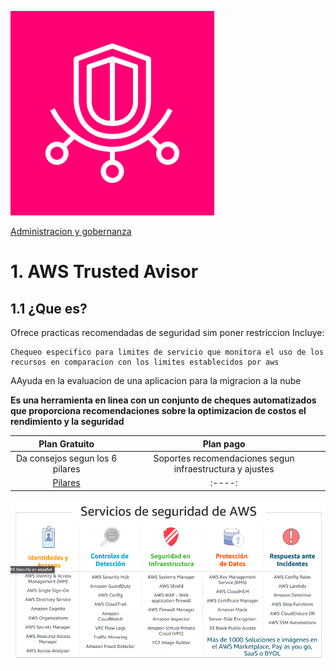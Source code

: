 ![Amazon Control Tower](../00_assets/Administracion%20y%20gobernanza/trustedAdvisor-icon.png)

[Administracion y gobernanza](../6-Administracion_y_Gobernanza/)

# 1. AWS Trusted Avisor

## 1.1 ¿Que es?

Ofrece practicas recomendadas de seguridad sim poner restriccion 
Incluye:

    Chequeo especifico para limites de servicio que monitora el uso de los recursos en comparacion con los limites establecidos por aws

AAyuda en la evaluacion de una aplicacion para la migracion a la nube

**Es una herramienta en linea con un conjunto de cheques automatizados que proporciona recomendaciones sobre la optimizacion de costos el rendimiento y la seguridad**


| Plan Gratuito | Plan pago |
|:-----:|:-----:|
| Da consejos segun los 6 pilares | Soportes recomendaciones segun infraestructura y ajustes |
| [Pilares](../Resumen%20AWS%20CAF%20y%20WAF.pdf) |:----:|

![Servicios](../00_assets/Seguridad,%20identidad%20y%20cumplimiento/servicios%20.png)